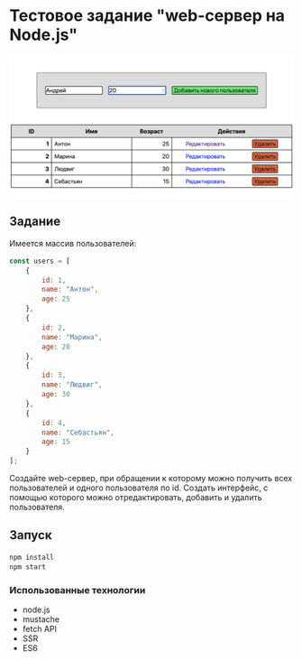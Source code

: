 # Тестовое задание "web-сервер на Node.js"

![GUI Screenshot](./files/gui-example.png)

## Задание

Имеется массив пользователей:

```JavaScript
const users = [
    {
        id: 1,
        name: "Антон",
        age: 25
    },
    {
        id: 2,
        name: "Марина",
        age: 20
    },
    {
        id: 3,
        name: "Людвиг",
        age: 30
    },
    {
        id: 4,
        name: "Себастьян",
        age: 15
    }
];
```

Создайте web-сервер, при обращении к которому можно получить всех пользователей и одного пользователя по id.
Создать интерфейс, с помощью которого можно отредактировать, добавить и удалить пользователя.

## Запуск

```bash
npm install
npm start
```

### Использованные технологии

* node.js
* mustache
* fetch API
* SSR
* ES6
